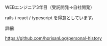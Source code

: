 WEBエンジニア3年目（受託開発→自社開発）

rails / react / typescript を得意としています。

詳細

https://github.com/horisanLog/personal-history
